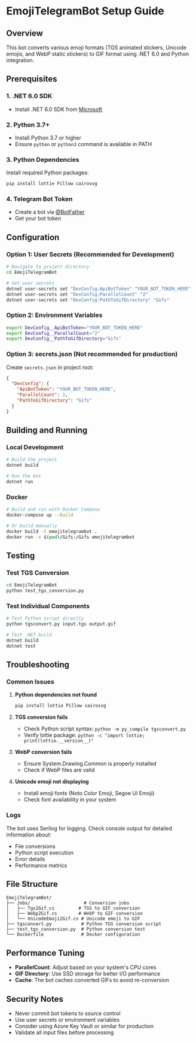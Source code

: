 # EmojiTelegramBot Setup Guide

## Overview
This bot converts various emoji formats (TGS animated stickers, Unicode emojis, and WebP static stickers) to GIF format using .NET 6.0 and Python integration.

## Prerequisites

### 1. .NET 6.0 SDK
- Install .NET 6.0 SDK from [Microsoft](https://dotnet.microsoft.com/download/dotnet/6.0)

### 2. Python 3.7+
- Install Python 3.7 or higher
- Ensure `python` or `python3` command is available in PATH

### 3. Python Dependencies
Install required Python packages:
```bash
pip install lottie Pillow cairosvg
```

### 4. Telegram Bot Token
- Create a bot via [@BotFather](https://t.me/botfather)
- Get your bot token

## Configuration

### Option 1: User Secrets (Recommended for Development)
```bash
# Navigate to project directory
cd EmojiTelegramBot

# Set user secrets
dotnet user-secrets set "DevConfig:ApiBotToken" "YOUR_BOT_TOKEN_HERE"
dotnet user-secrets set "DevConfig:ParallelCount" "2"
dotnet user-secrets set "DevConfig:PathToGifDirectory" "Gifs"
```

### Option 2: Environment Variables
```bash
export DevConfig__ApiBotToken="YOUR_BOT_TOKEN_HERE"
export DevConfig__ParallelCount="2"
export DevConfig__PathToGifDirectory="Gifs"
```

### Option 3: secrets.json (Not recommended for production)
Create `secrets.json` in project root:
```json
{
  "DevConfig": {
    "ApiBotToken": "YOUR_BOT_TOKEN_HERE",
    "ParallelCount": 2,
    "PathToGifDirectory": "Gifs"
  }
}
```

## Building and Running

### Local Development
```bash
# Build the project
dotnet build

# Run the bot
dotnet run
```

### Docker
```bash
# Build and run with Docker Compose
docker-compose up --build

# Or build manually
docker build -t emojitelegrambot .
docker run -v $(pwd)/Gifs:/Gifs emojitelegrambot
```

## Testing

### Test TGS Conversion
```bash
cd EmojiTelegramBot
python test_tgs_conversion.py
```

### Test Individual Components
```bash
# Test Python script directly
python tgsconvert.py input.tgs output.gif

# Test .NET build
dotnet build
dotnet test
```

## Troubleshooting

### Common Issues

1. **Python dependencies not found**
   ```bash
   pip install lottie Pillow cairosvg
   ```

2. **TGS conversion fails**
   - Check Python script syntax: `python -m py_compile tgsconvert.py`
   - Verify lottie package: `python -c "import lottie; print(lottie.__version__)"`

3. **WebP conversion fails**
   - Ensure System.Drawing.Common is properly installed
   - Check if WebP files are valid

4. **Unicode emoji not displaying**
   - Install emoji fonts (Noto Color Emoji, Segoe UI Emoji)
   - Check font availability in your system

### Logs
The bot uses Serilog for logging. Check console output for detailed information about:
- File conversions
- Python script execution
- Error details
- Performance metrics

## File Structure
```
EmojiTelegramBot/
├── Jobs/                    # Conversion jobs
│   ├── Tgs2Gif.cs         # TGS to GIF conversion
│   ├── Webp2Gif.cs        # WebP to GIF conversion
│   └── UnicodeEmoji2Gif.cs # Unicode emoji to GIF
├── tgsconvert.py           # Python TGS conversion script
├── test_tgs_conversion.py  # Python conversion test
└── Dockerfile              # Docker configuration
```

## Performance Tuning

- **ParallelCount**: Adjust based on your system's CPU cores
- **GIF Directory**: Use SSD storage for better I/O performance
- **Cache**: The bot caches converted GIFs to avoid re-conversion

## Security Notes

- Never commit bot tokens to source control
- Use user secrets or environment variables
- Consider using Azure Key Vault or similar for production
- Validate all input files before processing
